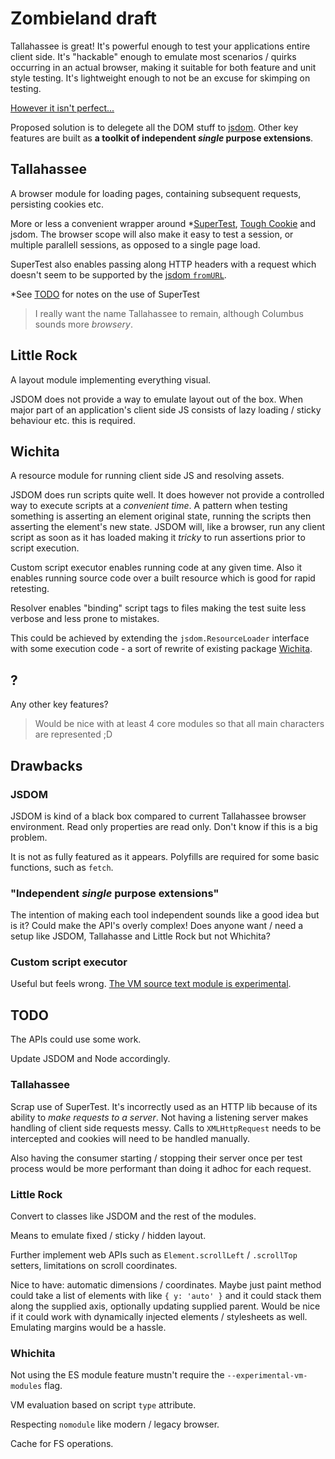 # Zombieland draft

Tallahassee is great! It's powerful enough to test your applications entire client side. It's "hackable" enough to emulate most scenarios / quirks occurring in an actual browser, making it suitable for both feature and unit style testing. It's lightweight enough to not be an excuse for skimping on testing.

[However it isn't perfect...](https://github.com/BonnierNews/tallahassee/blob/next-draft/BACKGROUND.md)

Proposed solution is to delegete all the DOM stuff to [jsdom](https://github.com/jsdom/jsdom). Other key features are built as **a toolkit of independent _single_ purpose extensions**.

## Tallahassee

A browser module for loading pages, containing subsequent requests, persisting cookies etc.

More or less a convenient wrapper around *[SuperTest](https://github.com/visionmedia/supertest), [Tough Cookie](https://github.com/salesforce/tough-cookie) and jsdom. The browser scope will also make it easy to test a session, or multiple parallell sessions, as opposed to a single page load.

SuperTest also enables passing along HTTP headers with a request which doesn't seem to be supported by the [jsdom `fromURL`](https://github.com/jsdom/jsdom#fromurl).

*See [TODO](#TODO) for notes on the use of SuperTest

> I really want the name Tallahassee to remain, although Columbus sounds more _browsery_.

## Little Rock

A layout module implementing everything visual.

JSDOM does not provide a way to emulate layout out of the box. When major part of an application's client side JS consists of lazy loading / sticky behaviour etc. this is required.

## Wichita

A resource module for running client side JS and resolving assets.

JSDOM does run scripts quite well. It does however not provide a controlled way to execute scripts at a _convenient time_. A pattern when testing something is asserting an element original state, running the scripts then asserting the element's new state. JSDOM will, like a browser, run any client script as soon as it has loaded making it _tricky_ to run assertions prior to script execution.

Custom script executor enables running code at any given time. Also it enables running source code over a built resource which is good for rapid retesting.

Resolver enables "binding" script tags to files making the test suite less verbose and less prone to mistakes.

This could be achieved by extending the `jsdom.ResourceLoader` interface with some execution code - a sort of rewrite of existing package [Wichita](https://github.com/BonnierNews/wichita).

## ?

Any other key features?

> Would be nice with at least 4 core modules so that all main characters are represented ;D


## Drawbacks

### JSDOM
JSDOM is kind of a black box compared to current Tallahassee browser environment. Read only properties are read only. Don't know if this is a big problem.

It is not as fully featured as it appears. Polyfills are required for some basic functions, such as `fetch`.

### "Independent _single_ purpose extensions"
The intention of making each tool independent sounds like a good idea but is it? Could make the API's overly complex! Does anyone want / need a setup like JSDOM, Tallahasse and Little Rock but not Whichita?

### Custom script executor
Useful but feels wrong. [The VM source text module is experimental](https://nodejs.org/api/vm.html#vm_class_vm_sourcetextmodule).


## TODO

The APIs could use some work.

Update JSDOM and Node accordingly.

### Tallahassee

Scrap use of SuperTest. It's incorrectly used as an HTTP lib because of its ability to _make requests to a server_. Not having a listening server makes handling of client side requests messy. Calls to `XMLHttpRequest` needs to be intercepted and cookies will need to be handled manually.

Also having the consumer starting / stopping their server once per test process would be more performant than doing it adhoc for each request.

### Little Rock

Convert to classes like JSDOM and the rest of the modules.

Means to emulate fixed / sticky / hidden layout.

Further implement web APIs such as `Element.scrollLeft` / `.scrollTop` setters, limitations on scroll coordinates.

Nice to have: automatic dimensions / coordinates. Maybe just paint method could take a list of elements with like `{ y: 'auto' }` and it could stack them along the supplied axis, optionally updating supplied parent. Would be nice if it could work with dynamically injected elements / stylesheets as well. 
Emulating margins would be a hassle.

### Whichita

Not using the ES module feature mustn't require the `--experimental-vm-modules` flag.

VM evaluation based on script `type` attribute.

Respecting `nomodule` like modern / legacy browser.

Cache for FS operations.

